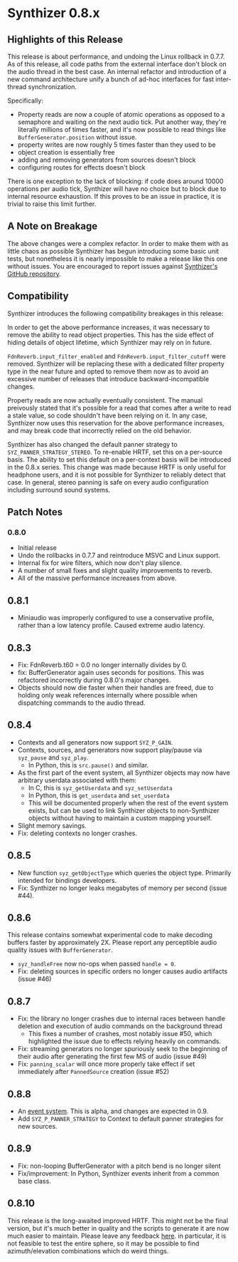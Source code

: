 # Synthizer 0.8.x

## Highlights of this Release

This release is about performance, and undoing the Linux rollback in 0.7.7.  As of this release,
all code paths from the external interface don't block on the audio thread in the best case.  An internal refactor and introduction
of a new command architecture unify a bunch of ad-hoc interfaces for fast inter-thread synchronization.

Specifically:

- Property reads are now a couple of atomic operations as opposed to a semaphore and waiting on the next audio tick.
  Put another way, they're literally millions of times faster, and it's now possible to read things like `BufferGenerator.position` without issue.
- property writes are now roughly 5 times faster than they used to be
- object creation is essentially free
- adding and removing generators from sources doesn't block
- configuring routes for effects doesn't block

There is one exception to the lack of blocking: if code does around 10000 operations per audio tick,
Synthizer will have no choice but to block due to internal resource exhaustion. If this proves to be an issue in practice, it is trivial to raise this limit further.

## A Note on Breakage

The above changes were a complex refactor.  In order to make them with as little chaos as possible Synthizer has begun introducing some basic unit tests, but nonetheless it is nearly impossible
to make a release like this one without issues.  You are encouraged to report issues against [Synthizer's GitHub repository](https://github.com/synthizer/synthizer/issues).

## Compatibility

Synthizer introduces the following compatibility breakages in this release:

In order to get the above performance increases, it was necessary to remove the ability to read object properties.  This has the side effect of hiding details
of object lifetime, which Synthizer may rely on in future.

`FdnReverb.input_filter_enabled` and `FdnReverb.input_filter_cutoff` were removed.  Synthizer will be replacing
these with a  dedicated filter property type in the near future and opted to remove them now as to avoid an excessive number of releases that introduce backward-incompatible changes.

Property reads are now actually eventually consistent.  The manual preivously stated that it's possible for a read that comes after a write
to read a stale value, so code shouldn't have been relying on it.  In any case, Synthizer now uses this reservation for the above performance increases, and may break code
that incorrectly relied on the old behavior.

Synthizer has also changed the default panner strategy to `SYZ_PANNER_STRATEGY_STEREO`.  To re-enable HRTF, set this on a per-source basis.  The ability to set this default on a per-context basis will be introduced in the 0.8.x
series.  This change was made because HRTF is only useful for headphone users, and it is not possible
for Synthizer to reliably detect that case.  In general, stereo panning is safe on every
audio configuration including surround sound systems.

## Patch Notes

### 0.8.0

- Initial release
- Undo the rollbacks in 0.7.7 and reintroduce MSVC and Linux support.
- Internal fix for wire filters, which now don't play silence.
- A number of small fixes and slight quality improvements to reverb.
- All of the massive performance increases from above.


## 0.8.1

- Miniaudio was improperly configured to use a conservative profile, rather than a low latency profile.
  Caused extreme audio latency.

## 0.8.3

- Fix: FdnReverb.t60 = 0.0 no longer internally divides by 0.
- fix: BufferGenerator again uses seconds for positions.  This was refactored incorrectly during 0.8.0's major changes.
- Objects should now die faster when their handles are freed, due to holding
  only weak references internally where possible when dispatching commands to the audio thread.


## 0.8.4

- Contexts and all generators now support `SYZ_P_GAIN`.
- Contexts, sources, and generators now support play/pause via `syz_pause` and `syz_play`.
  - In Python, this is `src.pause()` and similar.
- As the first part of the event system, all Synthizer objects may now have arbitrary userdata associated with them:
  - In C, this is `syz_getUserdata` and `syz_setUserdata`
  - In Python, this is `get_userdata` and `set_userdata`
  - This will be documented properly when the rest of the event system exists, but can be used to link Synthizer
    objects to non-Synthizer objects without having to maintain a custom mapping yourself.
- Slight memory savings.
- Fix: deleting contexts no longer crashes.

## 0.8.5

- New function `syz_getObjectType` which queries the object type. Primarily
  intended for bindings developers.
- Fix: Synthizer no longer leaks megabytes of memory per second (issue #44).


## 0.8.6

This release contains somewhat experimental code to make decoding buffers faster by approximately 2X.  Please report any perceptible audio quality issues with `BufferGenerator`.

- `syz_handleFree` now no-ops when passed `handle = 0`.
- Fix: deleting sources in specific orders no longer causes audio artifacts (issue #46)

## 0.8.7

- Fix: the library no longer crashes due to internal races between handle deletion and execution of audio commands on the background thread
  - This fixes a number of crashes, most notably issue #50, which highlighted the issue due to effects relying heavily on commands.
- Fix: streaming generators no longer spuriously seek to the beginning of their audio after generating the first few MS of audio (issue #49)
- Fix: `panning_scalar` will once more properly take effect if set immediately after `PannedSource` creation (issue #52)


## 0.8.8

- An [event system](../tutorials/events.md).  This is alpha, and changes are expected in 0.9.
- Add `SYZ_P_PANNER_STRATEGY` to Context to default panner strategies for new sources.

## 0.8.9

- Fix: non-looping BufferGenerator with a pitch bend is no longer silent
- Fix/improvement: In Python, Synthizer events inherit from a common base class.

## 0.8.10

This release is the long-awaited improved HRTF.  This might not be the final version, but it's much
better in quality and the scripts to generate it are now much easier to maintain.  Please leave any feedback
[here](https://github.com/synthizer/synthizer/issues/27).  in particular, it is not feasible to test the entire sphere,
so it may be possible to find azimuth/elevation combinations which do weird things.
